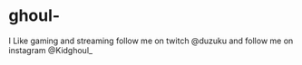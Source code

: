 # ghoul-
I Like gaming and streaming follow me on twitch @duzuku and follow me on instagram @Kidghoul_
